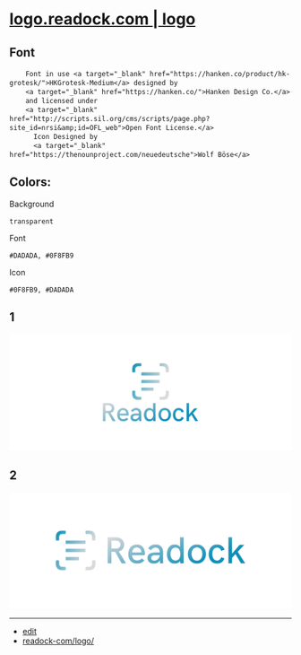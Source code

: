 # [logo.readock.com | logo](https://logo.readock.com/)

## Font


        Font in use <a target="_blank" href="https://hanken.co/product/hk-grotesk/">HKGrotesk-Medium</a> designed by
        <a target="_blank" href="https://hanken.co/">Hanken Design Co.</a>
        and licensed under
        <a target="_blank" href="http://scripts.sil.org/cms/scripts/page.php?site_id=nrsi&amp;id=OFL_web">Open Font License.</a>
          Icon Designed by
          <a target="_blank" href="https://thenounproject.com/neuedeutsche">Wolf Böse</a>

## Colors:



Background


    transparent


Font
        
    #DADADA, #0F8FB9

Icon
    
    #0F8FB9, #DADADA

## 1
![1/cover.png](1/cover.png)

## 2
![2/cover.png](2/cover.png)

---

+ [edit](https://github.com/readock-com/logo/edit/main/README.md)
+ [readock-com/logo/](https://github.com/readock-com/logo/)



